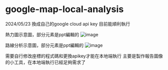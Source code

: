 ﻿# google-map-local-analysis
2024/05/23 換成自己的google cloud api key 目前能順利執行

熱力圖示意圖，部分元素是ppt編輯的
![image](https://github.com/Brisbanekan/google-map-local-analysis/assets/70450696/5c3831c5-46b4-4e77-9cfa-52b176603261)


路線分析示意圖，部分元素是ppt編輯的
![image](https://github.com/Brisbanekan/google-map-local-analysis/assets/70450696/13c06d6f-f95e-48db-81bb-f3780dcbea3e)


需要自行修改座標的程式碼和更換apikey才能在本地端執行
主要是製作報告圖像的小工具，在本地端執行已經足夠需求了
